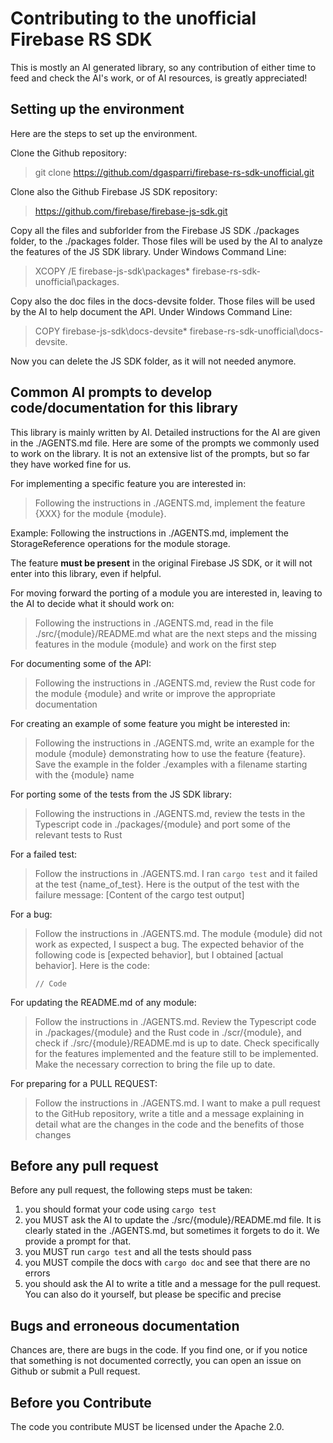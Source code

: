 # Contributing to the unofficial Firebase RS SDK

This is mostly an AI generated library, so any contribution of either time to feed and check the AI's work, or of AI resources, is greatly appreciated!

## Setting up the environment

Here are the steps to set up the environment.

Clone the Github repository:

> git clone https://github.com/dgasparri/firebase-rs-sdk-unofficial.git

Clone also the Github Firebase JS SDK repository:

> https://github.com/firebase/firebase-js-sdk.git

Copy all the files and subforlder from the Firebase JS SDK ./packages folder, to the ./packages folder. Those files will be used by the AI to analyze the features of the JS SDK library. Under Windows Command Line:

> XCOPY /E firebase-js-sdk\packages\* firebase-rs-sdk-unofficial\packages\.

Copy also the doc files in the docs-devsite folder. Those files will be used by the AI to help document the API. Under Windows Command Line:

> COPY firebase-js-sdk\docs-devsite\* firebase-rs-sdk-unofficial\docs-devsite\.

Now you can delete the JS SDK folder, as it will not needed anymore.

## Common AI prompts to develop code/documentation for this library

This library is mainly written by AI. Detailed instructions for the AI are given in the ./AGENTS.md file. Here are some of the prompts we commonly used to work on the library. It is not an extensive list of the prompts, but so far they have worked fine for us.

For implementing a specific feature you are interested in:

> Following the instructions in ./AGENTS.md, implement the feature {XXX} for the module {module}.

Example: Following the instructions in ./AGENTS.md, implement the StorageReference operations for the module storage.

The feature **must be present** in the original Firebase JS SDK, or it will not enter into this library, even if helpful. 

For moving forward the porting of a module you are interested in, leaving to the AI to decide what it should work on:

> Following the instructions in ./AGENTS.md, read in the file ./src/{module}/README.md what are the next steps and the missing features in the module {module} and work on the first step

For documenting some of the API:

> Following the instructions in ./AGENTS.md, review the Rust code for the module {module} and write or improve the appropriate documentation

For creating an example of some feature you might be interested in:

> Following the instructions in ./AGENTS.md, write an example for the module {module} demonstrating how to use the feature {feature}. Save the example in the folder ./examples with a filename starting with the {module} name

For porting some of the tests from the JS SDK library:

> Following the instructions in ./AGENTS.md, review the tests in the Typescript code in ./packages/{module} and port some of the relevant tests to Rust

For a failed test:

> Follow the instructions in ./AGENTS.md. I ran `cargo test` and it failed at the test {name_of_test}. Here is the output of the test with the failure message: \[Content of the cargo test output\]

For a bug:

> Follow the instructions in ./AGENTS.md. The module {module} did not work as expected, I suspect a bug. The expected behavior of the following code is \[expected behavior\], but I obtained \[actual behavior\]. Here is the code: 
>
>```
> // Code
> ```

For updating the README.md of any module:

> Follow the instructions in ./AGENTS.md. Review the Typescript code in ./packages/{module} and the Rust code in ./scr/{module}, and check if ./src/{module}/README.md is up to date. Check specifically for the features implemented and the feature still to be implemented. Make the necessary correction to bring the file up to date.

For preparing for a PULL REQUEST:

> Follow the instructions in ./AGENTS.md. I want to make a pull request to the GitHub repository, write a title and a message explaining in detail what are the changes in the code and the benefits of those changes

## Before any pull request

Before any pull request, the following steps must be taken:

1. you should format your code using `cargo test` 
2. you MUST ask the AI to update the ./src/{module}/README.md file. It is clearly stated in the ./AGENTS.md, but sometimes it forgets to do it. We provide a prompt for that.
3. you MUST run `cargo test` and all the tests should pass
4. you MUST compile the docs with `cargo doc` and see that there are no errors
5. you should ask the AI to write a title and a message for the pull request. You can also do it yourself, but please be specific and precise  

## Bugs and erroneous documentation

Chances are, there are bugs in the code. If you find one, or if you notice that something is not documented correctly, you can open an issue on Github or submit a Pull request.

## Before you Contribute

The code you contribute MUST be licensed under the Apache 2.0.

